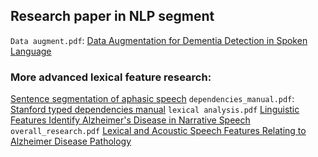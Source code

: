## Research paper in NLP segment
`Data augment.pdf`:
[Data Augmentation for Dementia Detection in Spoken Language](https://arxiv.org/abs/2206.12879)
### More advanced lexical feature research:
[Sentence segmentation of aphasic speech](https://github.com/ZiJun0502/Alzheimer-Diagnosis-Speech/blob/main/lexical%20analysis/NLP/research_paper/More%20advanced%20lexical%20feature%20research.pdf)
`dependencies_manual.pdf`:
[Stanford typed dependencies manual](https://downloads.cs.stanford.edu/nlp/software/dependencies_manual.pdf)
`lexical analysis.pdf`
[Linguistic Features Identify Alzheimer's Disease in Narrative Speech](https://www.researchgate.net/publication/283049359_Linguistic_Features_Identify_Alzheimer%27s_Disease_in_Narrative_Speech)
`overall_research.pdf`
[Lexical and Acoustic Speech Features Relating to Alzheimer Disease Pathology](https://www.ncbi.nlm.nih.gov/pmc/articles/PMC9421771/)
